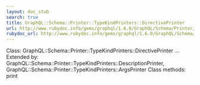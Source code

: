```yaml
---
layout: doc_stub
search: true
title: GraphQL::Schema::Printer::TypeKindPrinters::DirectivePrinter
url: http://www.rubydoc.info/gems/graphql/1.6.0/GraphQL/Schema/Printer/TypeKindPrinters/DirectivePrinter
rubydoc_url: http://www.rubydoc.info/gems/graphql/1.6.0/GraphQL/Schema/Printer/TypeKindPrinters/DirectivePrinter
---
```


Class: GraphQL::Schema::Printer::TypeKindPrinters::DirectivePrinter ...
Extended by:
GraphQL::Schema::Printer::TypeKindPrinters::DescriptionPrinter,
GraphQL::Schema::Printer::TypeKindPrinters::ArgsPrinter
Class methods:
print


